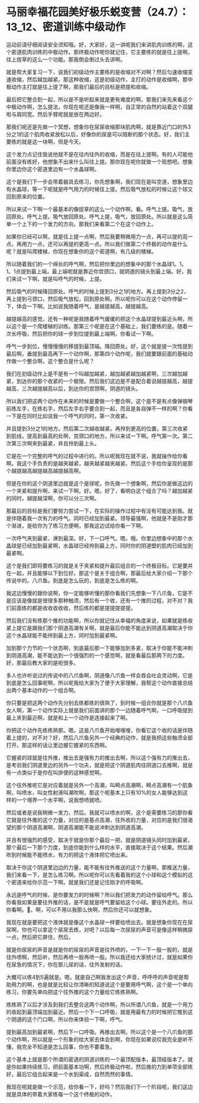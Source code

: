 # 马丽幸福花园美好极乐蜕变营（24.7）：13_12、密道训练中级动作

运动前请仔细阅读安全须知哦。好，大家好，这一讲呢我们来讲肌肉训练的啊，这个密道肌肉训练的中极动作。那终极动作呢你就记住，它主要练的就是往上提啊，往上拔草的这么一个功能。那我倒会倒过头去讲啊。

就是帮大家复习一下，说我们初级动作主要练的是收缩对不对啊？然后匀速收缩变速收缩，然后越加越紧。那这种收缩，这是初级动作，主打的动作是收缩啊，那中极动作主打就是往上提了啊，那我们最后的目标是把提和收缩。

最后把它整合到一起，所以是不是听起来就是更有难度的啊，那我们来先来看这个中极动作啊，怎么提法，你现在呢还是像我一样啊，自正常的自然的站着这个双腿啦与肩同宽。然后手臂呢就是放在两边好。

那我们呢还是先做一个冥想，想象你在尿尿收缩那块肌肉啊，就是靠近门口的外3分之1的这个肌肉收紧放松以后，好像你的尿是可以阻断的那个状态。好，我们主要练的就是这一块啊，但是今天。

这个发力点记住我说他就不是在往内往外的收缩，而是在往上提啊。有的人可能他前面没有练好，他想象不出来什么叫往上提。那你现在呢你就做一个观想吧。想象你里边你这个密道里边有一个水晶球啊。

这个是我们下一步会带着器具去练习，你先想象啊，我们现在是叫空道，想象里边有水晶球，等一下呢就是呼气用力的时候往上提。然后吸气放松的时候让这个球又回到原来的位置。

所以来试一下啊一个最基本的像拔草的这么一个动作啊，看。呼气上提。吸气，放回原处。呼气上提。吸气放回原处。呼气上提，吸气，放回原处。所以就是这么简单一个上下的一个发力的方向。那我们来看第二个在这个动作上。

如果你已经可以啊，就是往上提一点啊，然后我要稍微用力一点，再可以提的高一点。再用力一点，还可以再提的更高一点。所以我们做第二个终极的动作是什么呢？就是叫爬楼梯，你现在想象你的这个密道啊，有几级的楼梯。

所以随着我们的一个绵长的呼气啊，然后把你里边的想象中的那个水晶球1。1。1。1点提到最上端，最上端呢就是靠近你宫颈口，就阴道的镜头到最上端。好，我们来试一下啊，就是叫呼气的时候，上提。

然后吸气的时候降回原处。呼气的时候上提到3分之1的地方。再上提到3分之2，再上提到弓颈口，然后吸气放松，回到原处啊。所以呢你可以在这个动作停留一下，体会一下啊。比如说我随着呼气，是越提越高，越提越高。

越提越高的感觉。还有一种呢是我随着呼气缓缓的把这个水晶球提到最近头啊，所以这个是一个爬楼梯的训练。那第三个呢是在这个基础上，我们要练的是。随着一次长呼吸，然后把你的球一步到位提到最上端啊。你看试一下啊。

呼气一步到位，慢慢慢慢的移提到最顶端。降回原处。好，这个就是提一次性提到最后啊，垂提到最高再下一个动作啊，那第四个动作呢，我们就要跟前面的基础动作做一个整合啊，这个整合是什么呢？

我们在初级动作上是不是有一个叫越加越紧，越加越紧越加越紧啊，三次越加越紧，到达你的那个收紧的一个极限。然后我们这边是不是配合着说越提越高，越提越高，三次越提越高以后，到达你的宫颈啊，阴道的镜头。

所以我们把这两个动作在未来的时候是要做一个整合啊，这个是不是有点像弹钢琴前练左手，在练右手，然后左手右手要合到一起，而且是各自弹不一样的啊？你看一下是在同时比如说我一个呼气的同时。第一次收紧。

并且提到3分之1的地方。然后第二次越收越紧。再拎到更高的位置，第三次收紧到肌线，提高到最高的处啊，宫颈口的地方。所以来试一下啊。呼气第一次。第二次第三次啊夹到最紧，并且拎到最上头。

它是在一个完整的呼气的过程中进行的。所以呢我现在就不说，我就操作给你看啊。我这个手负责的是越夹越紧，越夹越紧越夹越紧。然后这个手给你呈现的是那个越提越高越提越高越提越高啊。

但是在你的这个阴道里边就是这个是球呢，你先做一个想象啊，然后你是做这边的一个夹紧和提升啊，来试一下啊。好。嗯。好了，看明白这个组合了吗？越加越紧的同时，越提越深啊，你可以分三次啊。

那最后的目标是我们要努力尝试一下，在实际的操作过程中有没有可能达到我。就是伴随着我一次有力的呼气。同时已经加到最紧。领导最强啊，他就是不是刚才那个渐进，是给你为了练习方便啊，那我这边试给你看一下啊。

一次呼气夹到最紧，淋到最深。好，下一口呼气。嗯。哦。你里边想象中的那个水晶球是已经加到最紧啊，水晶球已经拎到最上方，同时你的阴道壁的肌肉已经加到最紧啊。

这个是我们即将要练习的就是关于夹紧和提升最后组合的一个终极目标。它是要并在一起，并且能够以下到位好。那这个是关于组合啊，那最后给大家介绍一下那个传说中的。八爪鱼。到底是怎么玩的，到底是怎么练的啊。

我这边慢慢的跟你说啊，你一定能够听懂的那你看我们先想象一下八爪鱼，它是不是应该是像就是很很多那种触须，然后有一个收，还有一个推的过程，对不对？我们前面练的都是收收收收收，然后练的都是提提提提提。

然后我们没有练那个推的功能啊，所以你就记住从幸福的角度来说，如果就是练收紧上提它是跟我们那个阴道高潮有关啊，就是最后你能不能达到阴道高潮取决于你这个水晶球能不能拎到最上方，同时加到最紧啊。

加到那个力节的一个状态啊，到底最后那一下能够加到多紧，取决于你能不能冲刺到阴道高潮，能不能达到一个很强烈的一个感觉啊，就是看最后那两下的力度。好，那最后教大家的是呃很多。

多人也许听说过的传说中的八爪鱼啊，阴道像八爪鱼一样会吞会吐会灵动啊，它是到底是怎么回事呢啊，所以呢我给大家为了便于大家理解，我帮这个动作直接总结出两个基本动作的一个组合啊。

你只要是把这两个动作先分别去练都练的很熟了，到时候一组合你就是那个八爪鱼女人啊，第一个动作实际上就是我们前面讲的那个一边随着呼气啊，一口呼吸提到最上夹到最近啊，就是和上一个动作是连接起来了啊。

你把这个动作先练练熟那。嗯。这是八爪鱼开始嗖嗖嗖，你看它这个收的话是伴随着上提的，对不对？好，然后八爪鱼另外一个经典的动作，就是我把这些触须全部打开。那这样的话让里边握它握紧的东西啊。

它握紧的球就是往外推，推出去是强有力的推出去啊，所以这个强有力的推出去，是考验我们阴道里边的另外一个功夫，就是把这个阴道肌肉往阴道口去推啊，就是有一点类似于是你在叫排便的这种感觉啊。

这个往外推呢它是对应着就是另外一个高潮，叫畸点高潮啊，畸点高潮有一个肌象啊，叫喷水，叫女性射液叫潮吹啊，那这个呢基本上只有10%的女人能够达到这样的一个境界一个水平啊，说我想喷就喷。

然后或者是说我稍微一发力，然后。我就可以喷水的啊，这个是需要练习的那你看它就是往外推的这个力量，对应的是基点高潮，往外收的力量，对应的是我们很渴望的那个阴道高潮啊，阴道高潮能不能说冲刺达到阴道高潮。

并且有很强烈的感受，取决于就是你那个最后一把，就是阴道镜头同时加到最紧，那个最后一下那个力度，到底你能到什么样的水平，直接取决于这个结果。然后潮吹到时候能不能喷水，有力的把这个液体把它喷出来。

取决于你这个阴道里边边的力量，能不能有往外推送的这个力量啊，那推送力量，我们来看一下，是怎么练习啊。所以呢你可以先看着我的这个小球和这个模拟的这个密道来给你示范一下啊。就是我们还是记住刚才的呼吸啊。

永远是呼气的时候，是你要发力的时候啊？所以我们把发力的动作留给呼气。那么你看我如果是要往外推的话，是不是就是呼气要留给这个小球。要往外走的。所以你看啊。🤧。啊，可以不用以我那么快啊，然后你还可以就想象。

我现在就是要把这个液体就是像这个水晶球一样要给喷出去。就是想象你现在在尿尿啊，你也可以拿这个尿尿去练，对吧？以后每一次尿尿的声音可是像这样稍微尿一点，然后把它屏住，然后。

就是你尿尿的声音是就是你的尿尿的声音是往外喷的，一下一下一股一股的，就是往外喷啊，然后听，然后再喷一股再喷一股。所以我还给大家统计过，就是如果你在尿急的情况下，你在那儿尿的话，往外发射的话。

大概可以练4到5遍就是。嗯。就是自己啊我发出这个声音，呼呼呼的声音呢是帮助用力的啊，也是就是比较让你清晰的知道说这个是要用呼气啊，这个是一个单向练习，你要先单向把这个往外推的这个力量给它练练熟啊。

练练熟了以后才涉及到我们去整合这两个动作啊，所以所谓八爪鱼，就是一个用力的收起到最顶端加到最近。然后一个下一口呼吸，就是用最有力的时候把它推到这个阴道的这个门口啊，所以你来体验一下啊，呼气。

提到最高加到最紧啊，然后下一口呼吸。再推出去啊。所以这个是一个八爪鱼的那个动作啊，所以就是一个形象的给大家去体会到啊，你现在如果说哎我完全是听不懂，我完全不知道是怎么回事，你也不要着急。

这个基本上就是那个所谓的密道的阴道训练的一个最顶配版本，最顶级版本了。就是你如果持续练习，把前面基本功啊，然后终极动作啦，然后推的力到单项全部练好，最后它组合起来是一个水到渠成，自然而然的事情。

我现在呢就是做一个示范，给你看一下，好吗？然后我们下一个阶段呢，我们这边就是具体的带着大家练每一个这个终极的动作。

